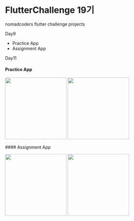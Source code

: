 # FlutterChallenge 19기
nomadcoders flutter challenge projects

Day9 
- Practice App
- Assignment App

Day11 
#### Practice App
<p float="left">
<img src = "https://user-images.githubusercontent.com/52556870/158206578-654cd67e-46ea-44fb-ad7e-2a474acae173.jpg" width="200">
<img src = "https://user-images.githubusercontent.com/52556870/158206592-c07bcdeb-b8e0-4d43-88b3-9b4bab85be42.jpg" width="200">
</p>
#### Assignment App
<p float="left">
<img src = "https://user-images.githubusercontent.com/52556870/158206578-654cd67e-46ea-44fb-ad7e-2a474acae173.jpg" width="200">
<img src = "https://user-images.githubusercontent.com/52556870/158206592-c07bcdeb-b8e0-4d43-88b3-9b4bab85be42.jpg" width="200">
</p>
